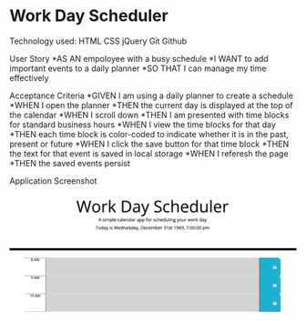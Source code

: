 # Work Day Scheduler
Technology used:
HTML
CSS
jQuery
Git
Github

User Story
*AS AN empoloyee with a busy schedule
*I WANT to add important events to a daily planner
*SO THAT I can manage my time effectively

Acceptance Criteria
*GIVEN I am using a daily planner to create a schedule
*WHEN I open the planner
*THEN the current day is displayed at the top of the calendar
*WHEN I scroll down
*THEN I am presented with time blocks for standard business hours
*WHEN I view the time blocks for that day
*THEN each time block is color-coded to indicate whether it is in the past, present or future
*WHEN I click the save button for that time block
*THEN the text for that event is saved in local storage
*WHEN I referesh the page
*THEN the saved events persist

Application Screenshot
<a href="">
<img src="./assets/images/workdaysched.png" alt="Work Day Scheduler">

</a>

